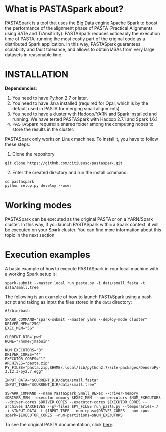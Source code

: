 What is PASTASpark about?
===
PASTASpark is a tool that uses the Big Data engine Apache Spark to boost the performance of the alignment phase of PASTA (Practical Alignments using SATé and TrAnsitivity). PASTASpark reduces noticeably the execution time of PASTA, running the most costly part of the original code as a distributed Spark application. In this way, PASTASpark guarantees scalability and fault tolerance, and allows to obtain MSAs from very large datasets in reasonable time. 

INSTALLATION
===
**Dependencies**: 

1. You need to have Python 2.7 or later.
2. You need to have Java installed (required for Opal, which is by the default used in PASTA for merging small alignments).
3. You need to have a cluster with Hadoop/YARN and Spark installed and running. We have tested PASTASpark with Hadoop 2.7.1 and Spark 1.6.1.
4. PASTASpark requires a shared folder among the computing nodes to store the results in the cluster.

PASTASpark only works on Linux machines. To install it, you have to follow these steps:
1. Clone the repository:
```
git clone https://github.com/citiususc/pastaspark.git
```
2. Enter the created directory and run the install command:

```
cd pastaspark
python setup.py develop --user
```

Working modes
===
PASTASpark can be executed as the original PASTA or on a YARN/Spark cluster. In this way, if you launch PASTASpark within a Spark context, it will be executed on your Spark cluster. You can find more information about this topic in the next section.

Execution examples
===
A basic example of how to execute PASTASpark in your local machine with a working Spark setup is:
```
spark-submit --master local run_pasta.py -i data/small.fasta -t data/small.tree
```

The following is an example of how to launch PASTASpark using a bash script and taking as input the files stored in the `data` directory:
```
#!/bin/bash

SPARK_COMMAND="spark-submit --master yarn --deploy-mode cluster"
DRIVER_MEM="25G"
EXEC_MEM="5G"

CURRENT_DIR=`pwd`
HOME="/home/jmabuin"

NUM_EXECUTORS="8"
DRIVER_CORES="4"
EXECUTOR_CORES="1"
ARCHIVES="pasta.zip"
PY_FILES="pasta.zip,$HOME/.local/lib/python2.7/site-packages/DendroPy-3.12.3-py2.7.egg"

INPUT_DATA="$CURRENT_DIR/data/small.fasta"
INPUT_TREE="$CURRENT_DIR/data/small.tree"

$SPARK_COMMAND --name PastaSpark_Small_8Exec --driver-memory $DRIVER_MEM --executor-memory $EXEC_MEM --num-executors $NUM_EXECUTORS --driver-cores $DRIVER_CORES --executor-cores $EXECUTOR_CORES --archives $ARCHIVES --py-files $PY_FILES run_pasta.py --temporaries=./ -i $INPUT_DATA -t $INPUT_TREE --num-cpus=$DRIVER_CORES --num-cpus-spark=$EXECUTOR_CORES --num-partitions=$NUM_EXECUTORS

```
To see the original PASTA documentation, click [here](README_PASTA.md).
